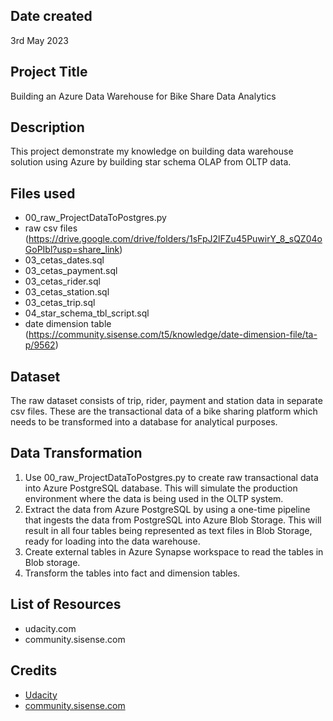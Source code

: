 ## Date created
3rd May 2023

## Project Title
Building an Azure Data Warehouse for Bike Share Data Analytics

## Description
This project demonstrate my knowledge on building data warehouse solution using Azure by building star schema OLAP from OLTP data.

## Files used
* 00_raw_ProjectDataToPostgres.py
* raw csv files (https://drive.google.com/drive/folders/1sFpJ2lFZu45PuwirY_8_sQZ04oGoPIbl?usp=share_link)
* 03_cetas_dates.sql
* 03_cetas_payment.sql
* 03_cetas_rider.sql
* 03_cetas_station.sql
* 03_cetas_trip.sql
* 04_star_schema_tbl_script.sql
* date dimension table (https://community.sisense.com/t5/knowledge/date-dimension-file/ta-p/9562)

## Dataset
The raw dataset consists of trip, rider, payment and station data in separate csv files. These are the transactional data of a bike sharing platform which needs to be transformed into a database for analytical purposes.

## Data Transformation
1) Use 00_raw_ProjectDataToPostgres.py to create raw transactional data into Azure PostgreSQL database. This will simulate the production environment where the data is being used in the OLTP system. 
2) Extract the data from Azure PostgreSQL by using a one-time pipeline that ingests the data from PostgreSQL into Azure Blob Storage. This will result in all four tables being represented as text files in Blob Storage, ready for loading into the data warehouse.
3) Create external tables in Azure Synapse workspace to read the tables in Blob storage.
4) Transform the tables into fact and dimension tables.

## List of Resources
- udacity.com
- community.sisense.com

## Credits
* [Udacity](udacity.com)
* [community.sisense.com](https://community.sisense.com/t5/knowledge/date-dimension-file/ta-p/9562)
